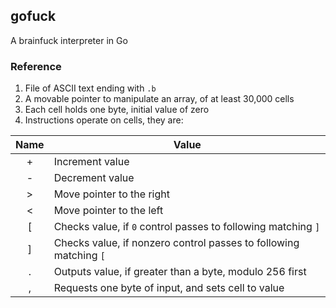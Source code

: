 ## gofuck

A brainfuck interpreter in Go

### Reference

1. File of ASCII text ending with `.b`
2. A movable pointer to manipulate an array, of at least 30,000 cells
3. Each cell holds one byte, initial value of zero
4. Instructions operate on cells, they are:

| Name | Value                                                             |
| :--: | -----                                                             |
| +    | Increment value                                                   |
| -    | Decrement value                                                   |
| >    | Move pointer to the right                                         |
| <    | Move pointer to the left                                          |
| [    | Checks value, if `0` control passes to following matching `]`     |
| ]    | Checks value, if nonzero control passes to following matching `[` |
| .    | Outputs value, if greater than a byte, modulo 256 first           |
| ,    | Requests one byte of input, and sets cell to value                |
